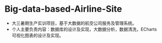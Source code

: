 # Big-data-based-Airline-Site
- 大三暑期生产实训项目，基于大数据的航空公司服务及管理系统。
- 个人主要负责内容：数据库的设计及实现，大数据分析，数据清洗，ECharts可视化图表的设计及实现。
